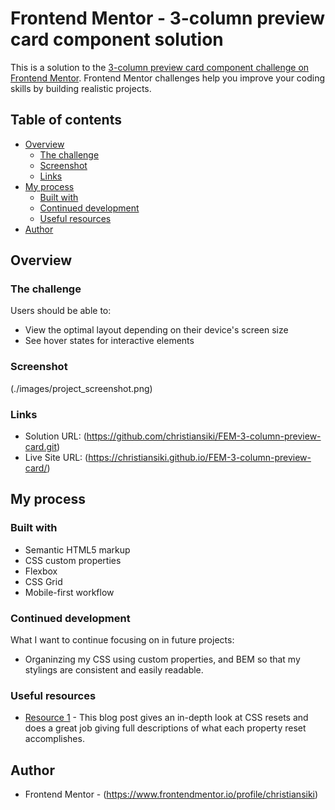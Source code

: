 # Frontend Mentor - 3-column preview card component solution

This is a solution to the [3-column preview card component challenge on Frontend Mentor](https://www.frontendmentor.io/challenges/3column-preview-card-component-pH92eAR2-). Frontend Mentor challenges help you improve your coding skills by building realistic projects. 

## Table of contents

- [Overview](#overview)
  - [The challenge](#the-challenge)
  - [Screenshot](#screenshot)
  - [Links](#links)
- [My process](#my-process)
  - [Built with](#built-with)
  - [Continued development](#continued-development)
  - [Useful resources](#useful-resources)
- [Author](#author)

## Overview

### The challenge

Users should be able to:

- View the optimal layout depending on their device's screen size
- See hover states for interactive elements

### Screenshot

(./images/project_screenshot.png)

### Links

- Solution URL: (https://github.com/christiansiki/FEM-3-column-preview-card.git)
- Live Site URL: (https://christiansiki.github.io/FEM-3-column-preview-card/)

## My process

### Built with

- Semantic HTML5 markup
- CSS custom properties
- Flexbox
- CSS Grid
- Mobile-first workflow

### Continued development

What I want to continue focusing on in future projects:

- Organinzing my CSS using custom properties, and BEM so that my stylings are consistent and easily readable.

### Useful resources

- [Resource 1](https://piccalil.li/blog/a-modern-css-reset/) - This blog post gives an in-depth look at CSS resets and does a great job giving full descriptions of what each property reset accomplishes.

## Author

- Frontend Mentor - (https://www.frontendmentor.io/profile/christiansiki)